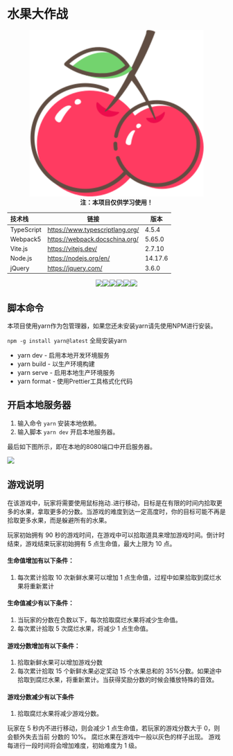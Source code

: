 # 水果大作战

<center><img src="./src/assets/images/fruits/cherry.svg" alt="cherry" style="zoom:150%;" /></center>

<center><b>注：本项目仅供学习使用！</b></center>


| 技术栈     | 链接                            | 版本    |
| :--------- | ------------------------------- | ------- |
| TypeScript | https://www.typescriptlang.org/ | 4.5.4   |
| Webpack5   | https://webpack.docschina.org/  | 5.65.0  |
| Vite.js    | https://vitejs.dev/             | 2.7.10  |
| Node.js    | https://nodejs.org/en/          | 14.17.6 |
| jQuery     | https://jquery.com/             | 3.6.0   |

<center>
<img src="https://img.shields.io/badge/Node.js-v14.17.6-blue?logo=Node.js" /><img src="https://img.shields.io/badge/NPM-v8.1.3-blue?logo=NPM" /><img src="https://img.shields.io/badge/Webpack-v5.65.0-blue?logo=Webpack" /><img src="https://img.shields.io/badge/TypeScript-v4.5.4-blue?logo=TypeScript" /><img src="https://img.shields.io/badge/Vite.js-v2.7.10-blue?logo=Vite" /><img src="https://img.shields.io/badge/jQuery-v3.6.0-blue?logo=jQuery" />
</center>



## 脚本命令

本项目使用yarn作为包管理器，如果您还未安装yarn请先使用NPM进行安装。

```npm -g install yarn@latest``` 全局安装yarn

* yarn dev - 启用本地开发环境服务
* yarn build - 以生产环境构建
* yarn serve - 启用本地生产环境服务
* yarn format - 使用Prettier工具格式化代码

## 开启本地服务器

1. 输入命令 ```yarn``` 安装本地依赖。
2. 输入脚本 ```yarn dev``` 开启本地服务器。

最后如下图所示，即在本地的8080端口中开启服务器。

<img src="./docs/images/yarn_dev.png" style="zoom:100%;" />

## 游戏说明

在该游戏中，玩家将需要使用鼠标拖动<img src="./src/assets/images/box.svg" alt="Box" style="zoom:15%;" />进行移动，目标是在有限的时间内拾取更多的水果，拿取更多的分数。当游戏的难度到达一定高度时，你的目标可能不再是拾取更多水果，而是躲避所有的水果。

玩家初始拥有 90 秒的游戏时间，在游戏中可以拾取道具来增加游戏时间。倒计时结束，游戏结束玩家初始拥有 5 点生命值，最大上限为 10 点。

#### 生命值增加有以下条件：

1. 每次累计拾取 10 次新鲜水果可以增加 1 点生命值，过程中如果拾取到腐烂水果将重新累计

#### 生命值减少有以下条件：

1. 当玩家的分数在负数以下，每次拾取腐烂水果将减少生命值。
2. 每次累计拾取 5 次腐烂水果，将减少 1 点生命值。

#### 游戏分数增加有以下条件：

1. 拾取新鲜水果可以增加游戏分数
2. 每次累计拾取 15 个新鲜水果必定奖动 15 个水果总和的 35%分数。如果途中拾取到腐烂水果，将重新累计。当获得奖励分数的时候会播放特殊的音效。

#### 游戏分数减少有以下条件

1. 拾取腐烂水果将减少游戏分数。

玩家在 5 秒内不进行移动，则会减少 1 点生命值，若玩家的游戏分数大于 0，则会额外失去当前
分数的 10%。
腐烂水果在游戏中一般以灰色的样子出现。
游戏每进行一段时间将会增加难度，初始难度为 1 级。

